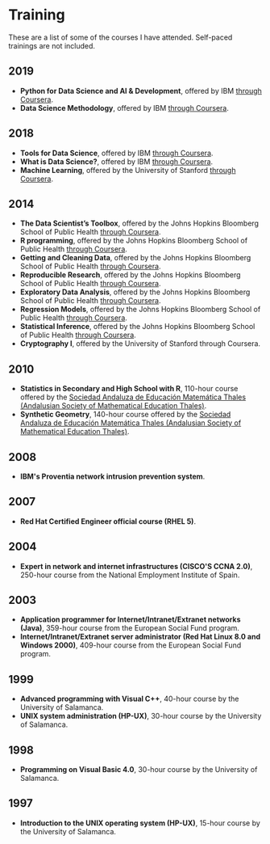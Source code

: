 # Training

These are a list of some of the courses I have attended. Self-paced trainings are not included.

## 2019

- **Python for Data Science and AI & Development**, offered by IBM [through Coursera](https://coursera.org/verify/764LBKWPR2B9).
- **Data Science Methodology**, offered by IBM [through Coursera](https://coursera.org/verify/PAQSHFLVAGAU).

## 2018

- **Tools for Data Science**, offered by IBM [through Coursera](https://coursera.org/verify/KZFB6SBXXHYD).
- **What is Data Science?**, offered by IBM [through Coursera](https://coursera.org/verify/TWF7L95BKCLJ).
- **Machine Learning**, offered by the University of Stanford [through Coursera](https://coursera.org/verify/X977AJMW8A6F).

## 2014

- **The Data Scientist’s Toolbox**, offered by the Johns Hopkins Bloomberg School of Public Health [through Coursera](https://coursera.org/verify/T4M8M2X9N8).
- **R programming**, offered by the Johns Hopkins Bloomberg School of Public Health [through Coursera](https://coursera.org/verify/U5U48CJ6E2).
- **Getting and Cleaning Data**, offered by the Johns Hopkins Bloomberg School of Public Health [through Coursera](https://coursera.org/verify/EMK4ZQDVY).
- **Reproducible Research**, offered by the Johns Hopkins Bloomberg School of Public Health [through Coursera](https://coursera.org/verify/N7QFEPHS8R).
- **Exploratory Data Analysis**, offered by the Johns Hopkins Bloomberg School of Public Health [through Coursera](https://coursera.org/verify/EQL2S78YRG).
- **Regression Models**, offered by the Johns Hopkins Bloomberg School of Public Health [through Coursera](https://coursera.org/verify/PFMPF5XTDR).
- **Statistical Inference**, offered by the Johns Hopkins Bloomberg School of Public Health [through Coursera](https://coursera.org/verify/J5E2MZKB3G).
- **Cryptography I**, offered by the University of Stanford through Coursera. 

## 2010

- **Statistics in Secondary and High School with R**, 110-hour course offered by the [Sociedad Andaluza de Educación Matemática Thales (Andalusian Society of Mathematical Education Thales)](https://thales.cica.es/).
- **Synthetic Geometry**, 140-hour course offered by the [Sociedad Andaluza de Educación Matemática Thales (Andalusian Society of Mathematical Education Thales)](https://thales.cica.es/).

## 2008

- **IBM's Proventia network intrusion prevention system**.

## 2007

- **Red Hat Certified Engineer official course (RHEL 5)**.

## 2004

- **Expert in network and internet infrastructures (CISCO'S CCNA 2.0)**, 250-hour course from the National Employment Institute of Spain.

## 2003

- **Application programmer for Internet/Intranet/Extranet networks (Java)**, 359-hour course from the European Social Fund program.
- **Internet/Intranet/Extranet server administrator (Red Hat Linux 8.0 and Windows 2000)**, 409-hour course from the European Social Fund program.

## 1999

- **Advanced programming with Visual C++**, 40-hour course by the University of Salamanca.
- **UNIX system administration (HP-UX)**, 30-hour course by the University of Salamanca. 

## 1998

- **Programming on Visual Basic 4.0**, 30-hour course by the University of Salamanca. 

## 1997

- **Introduction to the UNIX operating system (HP-UX)**, 15-hour course by the University of Salamanca. 